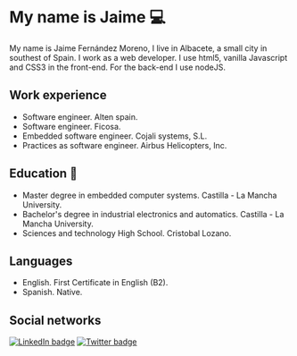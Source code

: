 # My name is Jaime :computer:

My name is Jaime Fernández Moreno, I live in Albacete, a small city in southest of Spain.
I work as a web developer. I use html5, vanilla Javascript and CSS3 in the front-end.
For the back-end I use nodeJS.

## Work experience
- Software engineer. Alten spain.
- Software engineer. Ficosa.
- Embedded software engineer. Cojali systems, S.L.
- Practices as software engineer. Airbus Helicopters, Inc.

## Education :book:
- Master degree in embedded computer systems. Castilla - La Mancha University.
- Bachelor's degree in industrial electronics and automatics. Castilla - La Mancha University.
- Sciences and technology High School. Cristobal Lozano.

## Languages 
- English. First Certificate in English (B2).
- Spanish. Native.

## Social networks
[![LinkedIn badge](https://img.shields.io/badge/-Jaime_Fern%C3%A1ndez_Moreno-blue?logo=LinkedIn&style=flat)](https://www.linkedin.com/in/jaime-fernandez-moreno/)
[![Twitter badge](https://img.shields.io/twitter/url?label=%40jaimef14m&style=social&url=https%3A%2F%2Ftwitter.com%2Fjaimef14m)](https://twitter.com/jaimef14m)


<!--
**jaimefm14/jaimefm14** is a ✨ _special_ ✨ repository because its `README.md` (this file) appears on your GitHub profile.

Here are some ideas to get you started:

- 🔭 I’m currently working on ...
- 🌱 I’m currently learning ...
- 👯 I’m looking to collaborate on ...
- 🤔 I’m looking for help with ...
- 💬 Ask me about ...
- 📫 How to reach me: ...
- 😄 Pronouns: ...
- ⚡ Fun fact: ...
-->

